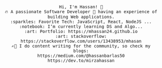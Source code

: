 
<p align="center">
  <samp>
    Hi, I'm Hassan! 👋 <br>
    🔥 A passionate Software Developer 🚀 having an experience of building Web applications. <br>
    :sparkles: Favorite Tech: JavaScript, React, NodeJS ... <br>
    :notebook: I’m currently learning DS and Algo...  <br>
    :art: Portfolio: https://mhassan24.github.io <br>
    :art: stackoverflow: https://stackoverflow.com/users/13438953/mhasan <br>
    ✍🏻 I do content writing for the community, so check my blogs:  <br>
    https://medium.com/@hassanbarlas50 <br>
    https://dev.to/mirzahassan
  </samp>
</p>
